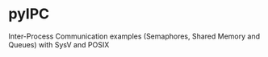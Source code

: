 # pyIPC
Inter-Process Communication examples (Semaphores, Shared Memory and Queues) with SysV and POSIX

